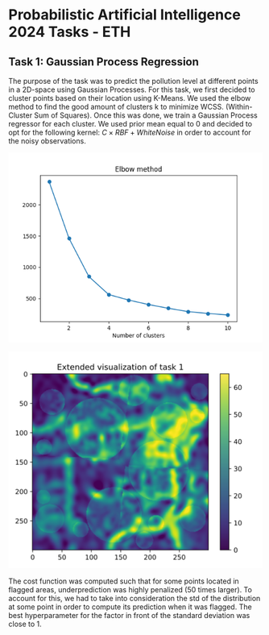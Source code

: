 # Probabilistic Artificial Intelligence 2024 Tasks - ETH

## Task 1: Gaussian Process Regression

The purpose of the task was to predict the pollution level at different points in a 2D-space using Gaussian Processes.
For this task, we first decided to cluster points based on their location using K-Means. We used the elbow method to find the
good amount of clusters k to minimize WCSS. (Within-Cluster Sum of Squares). Once this was done, we train a Gaussian Process regressor for each cluster.
We used prior mean equal to 0 and decided to opt for the following kernel: $C \times RBF \plus WhiteNoise$ in order to account for the noisy observations.

!["WCSS as a function of the number of clusters](task1/plots/elbow_method.png)

!["Our predictions"](task1/plots/visualization.png)

The cost function was computed such that for some points located in flagged areas, underprediction was highly penalized (50 times larger). To account for this, we had
to take into consideration the std of the distribution at some point in order to compute its prediction when it was flagged. The best hyperparameter for the factor in front of the standard deviation
was close to 1.
